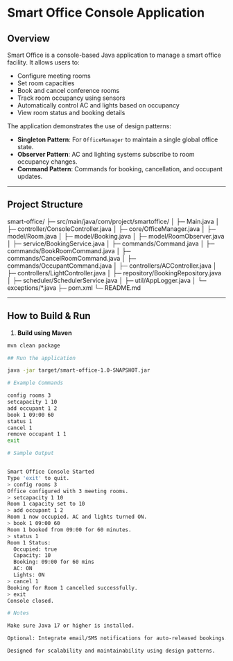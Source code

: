 # Smart Office Console Application

## Overview
Smart Office is a console-based Java application to manage a smart office facility. It allows users to:

- Configure meeting rooms
- Set room capacities
- Book and cancel conference rooms
- Track room occupancy using sensors
- Automatically control AC and lights based on occupancy
- View room status and booking details

The application demonstrates the use of design patterns:

- **Singleton Pattern**: For `OfficeManager` to maintain a single global office state.
- **Observer Pattern**: AC and lighting systems subscribe to room occupancy changes.
- **Command Pattern**: Commands for booking, cancellation, and occupant updates.

---

## Project Structure

smart-office/
├─ src/main/java/com/project/smartoffice/
│ ├─ Main.java
│ ├─ controller/ConsoleController.java
│ ├─ core/OfficeManager.java
│ ├─ model/Room.java
│ ├─ model/Booking.java
│ ├─ model/RoomObserver.java
│ ├─ service/BookingService.java
│ ├─ commands/Command.java
│ ├─ commands/BookRoomCommand.java
│ ├─ commands/CancelRoomCommand.java
│ ├─ commands/OccupantCommand.java
│ ├─ controllers/ACController.java
│ ├─ controllers/LightController.java
│ ├─ repository/BookingRepository.java
│ ├─ scheduler/SchedulerService.java
│ ├─ util/AppLogger.java
│ └─ exceptions/*.java
├─ pom.xml
└─ README.md



---

## How to Build & Run

1. **Build using Maven**

```bash
mvn clean package

## Run the application

java -jar target/smart-office-1.0-SNAPSHOT.jar

# Example Commands

config rooms 3
setcapacity 1 10
add occupant 1 2
book 1 09:00 60
status 1
cancel 1
remove occupant 1 1
exit

# Sample Output


Smart Office Console Started
Type 'exit' to quit.
> config rooms 3
Office configured with 3 meeting rooms.
> setcapacity 1 10
Room 1 capacity set to 10
> add occupant 1 2
Room 1 now occupied. AC and lights turned ON.
> book 1 09:00 60
Room 1 booked from 09:00 for 60 minutes.
> status 1
Room 1 Status:
  Occupied: true
  Capacity: 10
  Booking: 09:00 for 60 mins
  AC: ON
  Lights: ON
> cancel 1
Booking for Room 1 cancelled successfully.
> exit
Console closed.

# Notes

Make sure Java 17 or higher is installed.

Optional: Integrate email/SMS notifications for auto-released bookings.

Designed for scalability and maintainability using design patterns.